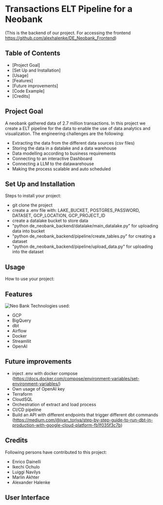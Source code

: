 # Transactions ELT Pipeline for a Neobank
(This is the backend of our project. For accessing the frontend https://github.com/alexhalenke/DE_Neobank_Frontend)

## Table of Contents
- [Project Goal]
- [Set Up and Installation]
- [Usage]
- [Features]
- [Future improvements]
- [Code Example]
- [Credits]
  
  
## Project Goal

A neobank gathered data of 2.7 million transactions. In this project we create a ELT pipeline for the data to enable the use of data analytics and visualization. 
The engineering challenges are the following: 
  - Extracting the data from the different data sources (csv files)
  - Storing the data in a datalake and a data warehouse
  - Data modelling according to business requirements
  - Connecting to an interactive Dashboard 
  - Connecting a LLM to the datawarehouse
  - Making the process scalable and auto scheduled


## Set Up and Installation

Steps to install your project:
  - git clone the project
  - create a .env file with: LAKE_BUCKET, POSTGRES_PASSWORD, DATASET, GCP_LOCATION, GCP_PROJECT_ID
  - create a datalake bucket to store data
  - "python de_neobank_backend/datalake/main_datalake.py" for uploading data into bucket
  - "python de_neobank_backend/pipeline/create_tables.py" for creating a dataset
  - "python de_neobank_backend/pipeline/upload_data.py" for uploading into the dataset
   

## Usage

How to use your project:


## Features

![Neo Bank](https://github.com/alexhalenke/DE_Neobank_Backend/assets/109359407/e7967894-8103-4b58-a960-b8af83acca6e)
Technologies used: 
  - GCP
  - BigQuery
  - dbt
  - Airflow
  - Docker
  - Streamllit
  - OpenAI


## Future improvements 
  - inject .env with docker compose (https://docs.docker.com/compose/environment-variables/set-environment-variables/)
  - Own usage of OpenAI key
  - Terraform
  - CloudSQL
  - Orchestration of extract and load process
  - CI/CD pipeline
  - Build an API with different endpoints that trigger different dbt commands (https://medium.com/@ivan_toriya/step-by-step-guide-to-run-dbt-in-production-with-google-cloud-platform-fb1f035f3c7b)
    

## Credits  
Following persons have contributed to this project:
  - Enrico Dainelli
  - Ikechi Ochulo
  - Luiggi Navilys
  - Marlin Akhter
  - Alexander Halenke


## User Interface


